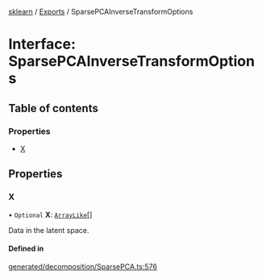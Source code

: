[sklearn](../readme.md) / [Exports](../modules.md) / SparsePCAInverseTransformOptions

# Interface: SparsePCAInverseTransformOptions

## Table of contents

### Properties

- [X](SparsePCAInverseTransformOptions.md#x)

## Properties

### X

• `Optional` **X**: [`ArrayLike`](../modules.md#arraylike)[]

Data in the latent space.

#### Defined in

[generated/decomposition/SparsePCA.ts:576](https://github.com/transitive-bullshit/scikit-learn-ts/blob/367336a/packages/sklearn/src/generated/decomposition/SparsePCA.ts#L576)
